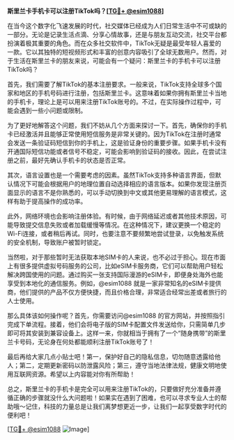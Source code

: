 **斯里兰卡手机卡可以注册TikTok吗？[[TG💪+ @esim1088](https://t.me/s/esim1088)]**

在当今这个数字化飞速发展的时代，社交媒体已经成为人们日常生活中不可或缺的一部分。无论是记录生活点滴、分享心情故事，还是与朋友互动交流，社交平台都扮演着极其重要的角色。而在众多社交软件中，TikTok无疑是最受年轻人喜爱的一款。它以其独特的短视频形式和丰富的创意内容吸引了全球无数用户。然而，对于生活在斯里兰卡的朋友来说，可能会有一个疑问：斯里兰卡的手机卡可以注册TikTok吗？

首先，我们需要了解TikTok的基本注册要求。一般来说，TikTok支持全球多个国家和地区的手机号码进行注册，包括斯里兰卡。这意味着如果你拥有斯里兰卡当地的手机卡，理论上是可以用来注册TikTok账号的。不过，在实际操作过程中，可能会遇到一些小问题或限制。

为了更好地解答这个问题，我们不妨从几个方面来探讨一下。首先，确保你的手机卡已经激活并且能够正常使用短信服务是非常关键的。因为TikTok在注册时通常会发送一条验证码短信到你的手机上，这是验证身份的重要步骤。如果手机卡没有开通国际短信功能或者信号不稳定，可能会影响到验证码的接收。因此，在尝试注册之前，最好先确认手机卡的状态是否正常。

其次，语言设置也是一个需要考虑的因素。虽然TikTok支持多种语言界面，但默认情况下可能会根据用户的地理位置自动选择相应的语言版本。如果你发现注册页面显示的语言不是你熟悉的，可以手动切换到中文或其他更易理解的语言模式，这样有助于提高操作的成功率。

此外，网络环境也会影响注册体验。有时候，由于网络延迟或者其他技术原因，可能导致提交信息失败或者加载缓慢等情况。在这种情况下，建议更换一个稳定的Wi-Fi连接，或者稍后再试。同时，也要注意不要频繁地尝试登录，以免触发系统的安全机制，导致账户被暂时锁定。

当然啦，对于那些暂时无法获取本地SIM卡的人来说，也不必过于担心。现在市面上有很多提供虚拟号码服务的公司，比如eSIM卡服务商，它们可以帮助用户轻松解决跨国使用的问题。通过购买一张支持国际漫游的eSIM卡，即便身处海外也能享受到本地化的通信服务。例如，@esim1088 就是一家非常知名的eSIM卡提供商，他们提供的产品不仅方便快捷，而且价格合理，非常适合经常出差或者旅行的人士使用。

那么具体该如何操作呢？首先，你需要访问@esim1088 的官方网站，并按照指引完成下单流程。接着，他们会将电子版的SIM卡配置文件发送给你，只需简单几步即可将其安装到兼容设备上。这样一来，你就相当于拥有了一个“随身携带”的斯里兰卡号码，无论身在何处都能顺利注册TikTok账号了！

最后再给大家几点小贴士吧！第一，保护好自己的隐私信息，切勿随意透露给他人；第二，定期更新密码以防泄露风险；第三，遵守当地法律法规，健康文明地使用互联网资源。希望以上内容能对你有所帮助！

总之，斯里兰卡的手机卡是完全可以用来注册TikTok的，只要做好充分准备并遵循正确的步骤就没什么大问题啦！如果实在遇到了困难，也可以寻求专业人士的帮助哦～记住，科技的力量总是让我们离梦想更近一步，让我们一起享受数字时代的便利吧！

[[TG💪+ @esim1088](https://t.me/s/esim1088) ![Image](https://i.postimg.cc/4NQfJmqS/Snipaste-2025-05-13-00-14-12.png)]